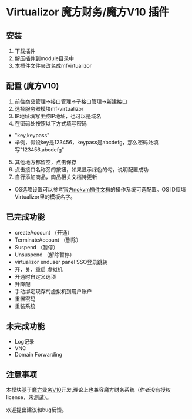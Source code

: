 # Virtualizor 魔方财务/魔方V10 插件

## 安装
1. 下载插件
2. 解压插件到module目录中
3. 本插件文件夹改名成mfvirtualizor

## 配置 (魔方V10)
1. 前往商品管理->接口管理->子接口管理->新建接口
2. 选择服务器模块mf-virtualizor
3. IP地址填写主控IP地址，也可以是域名
4. 在密码处按照以下方式填写密码
- "key,keypass"
- 举例，假设key是123456，keypass是abcdefg，那么密码处填写"123456,abcdefg"
5. 其他地方都留空，点击保存
6. 点击接口名称旁的按钮，如果显示绿色的勾，说明配置成功
7. 自行添加商品，商品相关文档待更新
 * OS选项设置可以参考[官方nokvm插件文档](https://www.idcsmart.com/wiki_list/1280.html)的操作系统可选配置。OS ID应填Virtualizor里的模板名字。

## 已完成功能
* createAccount （开通）
* TerminateAccount （删除）
* Suspend （暂停）
* Unsuspend （解除暂停）
* virtualizor enduser panel SSO登录跳转
* 开，关，重启 虚拟机
* 开通时自定义选项
* 升降配
* 手动绑定现存的虚拟机到用户账户
* 重置密码
* 重装系统

## 未完成功能

* Log记录
* VNC
* Domain Forwarding

## 注意事项
本模块基于[魔方业务V10](https://github.com/idcsmart/ZJMF-CBAP)开发,理论上也兼容魔方财务系统（作者没有授权license，未测试）。

欢迎提出建议和bug反馈。
